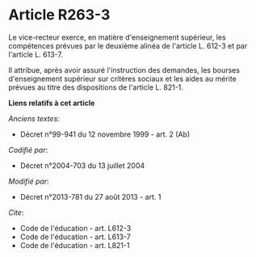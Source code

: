 # Article R263-3

Le vice-recteur exerce, en matière d'enseignement supérieur, les compétences prévues par le deuxième alinéa de l'article L.
612-3 et par l'article L. 613-7. 

Il attribue, après avoir assuré l'instruction des demandes, les bourses d'enseignement supérieur sur critères sociaux et les
aides au mérite prévues au titre des dispositions de l'article L. 821-1.

**Liens relatifs à cet article**

_Anciens textes_:

  - Décret n°99-941 du 12 novembre 1999 - art. 2 (Ab)

_Codifié par_:

  - Décret n°2004-703 du 13 juillet 2004

_Modifié par_:

  - Décret n°2013-781 du 27 août 2013 - art. 1

_Cite_:

  - Code de l'éducation - art. L612-3
  - Code de l'éducation - art. L613-7
  - Code de l'éducation - art. L821-1
